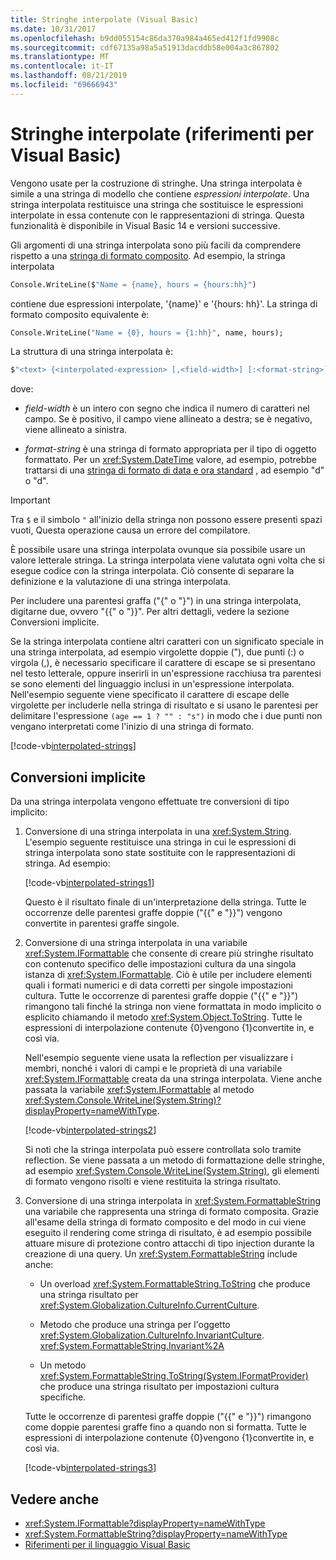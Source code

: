 ```yaml
---
title: Stringhe interpolate (Visual Basic)
ms.date: 10/31/2017
ms.openlocfilehash: b9dd055154c86da370a984a465ed412f1fd9908c
ms.sourcegitcommit: cdf67135a98a5a51913dacddb58e004a3c867802
ms.translationtype: MT
ms.contentlocale: it-IT
ms.lasthandoff: 08/21/2019
ms.locfileid: "69666943"
---
```

# <a name="interpolated-strings-visual-basic-reference"></a>Stringhe interpolate (riferimenti per Visual Basic)

Vengono usate per la costruzione di stringhe.  Una stringa interpolata è simile a una stringa di modello che contiene *espressioni interpolate*.  Una stringa interpolata restituisce una stringa che sostituisce le espressioni interpolate in essa contenute con le rappresentazioni di stringa. Questa funzionalità è disponibile in Visual Basic 14 e versioni successive.

Gli argomenti di una stringa interpolata sono più facili da comprendere rispetto a una [stringa di formato composito](../../../../standard/base-types/composite-formatting.md#composite-format-string).  Ad esempio, la stringa interpolata

```vb
Console.WriteLine($"Name = {name}, hours = {hours:hh}")
```

contiene due espressioni interpolate, '{name}' e '{hours: hh}'. La stringa di formato composito equivalente è:

```vb
Console.WriteLine("Name = {0}, hours = {1:hh}", name, hours);
```

La struttura di una stringa interpolata è:

```vb
$"<text> {<interpolated-expression> [,<field-width>] [:<format-string>] } <text> ..."
```

dove:

- *field-width* è un intero con segno che indica il numero di caratteri nel campo. Se è positivo, il campo viene allineato a destra; se è negativo, viene allineato a sinistra.

- *format-string* è una stringa di formato appropriata per il tipo di oggetto formattato. Per un <xref:System.DateTime> valore, ad esempio, potrebbe trattarsi di una [stringa di formato di data e ora standard](../../../../standard/base-types/standard-date-and-time-format-strings.md) , ad esempio "d" o "d".

> [!IMPORTANT]
> Tra `$` e il simbolo `"` all'inizio della stringa non possono essere presenti spazi vuoti, Questa operazione causa un errore del compilatore.

È possibile usare una stringa interpolata ovunque sia possibile usare un valore letterale stringa.  La stringa interpolata viene valutata ogni volta che si esegue codice con la stringa interpolata. Ciò consente di separare la definizione e la valutazione di una stringa interpolata.

Per includere una parentesi graffa ("{" o "}") in una stringa interpolata, digitarne due, ovvero "{{" o "}}".  Per altri dettagli, vedere la sezione Conversioni implicite.

Se la stringa interpolata contiene altri caratteri con un significato speciale in una stringa interpolata, ad esempio virgolette doppie ("), due punti (:) o virgola (,), è necessario specificare il carattere di escape se si presentano nel testo letterale, oppure inserirli in un'espressione racchiusa tra parentesi se sono elementi del linguaggio inclusi in un'espressione interpolata. Nell'esempio seguente viene specificato il carattere di escape delle virgolette per includerle nella stringa di risultato e si usano le parentesi per delimitare l'espressione `(age == 1 ? "" : "s")` in modo che i due punti non vengano interpretati come l'inizio di una stringa di formato.

[!code-vb[interpolated-strings](../../../../../samples/snippets/visualbasic/programming-guide/language-features/strings/interpolated-strings4.vb)]

## <a name="implicit-conversions"></a>Conversioni implicite

Da una stringa interpolata vengono effettuate tre conversioni di tipo implicito:

1. Conversione di una stringa interpolata in una <xref:System.String>. L'esempio seguente restituisce una stringa in cui le espressioni di stringa interpolata sono state sostituite con le rappresentazioni di stringa. Ad esempio:

   [!code-vb[interpolated-strings1](../../../../../samples/snippets/visualbasic/programming-guide/language-features/strings/interpolated-strings1.vb)]

   Questo è il risultato finale di un'interpretazione della stringa. Tutte le occorrenze delle parentesi graffe doppie ("{{" e "}}") vengono convertite in parentesi graffe singole.

2. Conversione di una stringa interpolata in una variabile <xref:System.IFormattable> che consente di creare più stringhe risultato con contenuto specifico delle impostazioni cultura da una singola istanza di <xref:System.IFormattable>. Ciò è utile per includere elementi quali i formati numerici e di data corretti per singole impostazioni cultura.  Tutte le occorrenze di parentesi graffe doppie ("{{" e "}}") rimangono tali finché la stringa non viene formattata in modo implicito o esplicito chiamando il metodo <xref:System.Object.ToString>.  Tutte le espressioni di interpolazione contenute {0}vengono {1}convertite in, e così via.

   Nell'esempio seguente viene usata la reflection per visualizzare i membri, nonché i valori di campi e le proprietà di una variabile <xref:System.IFormattable> creata da una stringa interpolata. Viene anche passata la variabile <xref:System.IFormattable> al metodo <xref:System.Console.WriteLine(System.String)?displayProperty=nameWithType>.

   [!code-vb[interpolated-strings2](../../../../../samples/snippets/visualbasic/programming-guide/language-features/strings/interpolated-strings2.vb)]

   Si noti che la stringa interpolata può essere controllata solo tramite reflection. Se viene passata a un metodo di formattazione delle stringhe, ad esempio <xref:System.Console.WriteLine(System.String)>, gli elementi di formato vengono risolti e viene restituita la stringa risultato.

3. Conversione di una stringa interpolata in <xref:System.FormattableString> una variabile che rappresenta una stringa di formato composita. Grazie all'esame della stringa di formato composito e del modo in cui viene eseguito il rendering come stringa di risultato, è ad esempio possibile attuare misure di protezione contro attacchi di tipo injection durante la creazione di una query. Un <xref:System.FormattableString> include anche:

      - Un overload <xref:System.FormattableString.ToString> che produce una stringa risultato per <xref:System.Globalization.CultureInfo.CurrentCulture>.

      - Metodo che produce una stringa per l'oggetto <xref:System.Globalization.CultureInfo.InvariantCulture>. <xref:System.FormattableString.Invariant%2A>

      - Un metodo <xref:System.FormattableString.ToString(System.IFormatProvider)> che produce una stringa risultato per impostazioni cultura specifiche.

    Tutte le occorrenze di parentesi graffe doppie ("{{" e "}}") rimangono come doppie parentesi graffe fino a quando non si formatta.  Tutte le espressioni di interpolazione contenute {0}vengono {1}convertite in, e così via.

   [!code-vb[interpolated-strings3](../../../../../samples/snippets/visualbasic/programming-guide/language-features/strings/interpolated-strings3.vb)]

## <a name="see-also"></a>Vedere anche

- <xref:System.IFormattable?displayProperty=nameWithType>
- <xref:System.FormattableString?displayProperty=nameWithType>
- [Riferimenti per il linguaggio Visual Basic](index.md)
